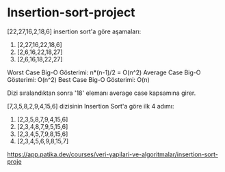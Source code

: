 # Insertion-sort-project
[22,27,16,2,18,6] insertion sort'a göre aşamaları:
1) [2,27,16,22,18,6]
2) [2,6,16,22,18,27]
3) [2,6,16,18,22,27]

Worst Case Big-O Gösterimi: n*(n-1)/2  =  O(n^2)
 Average Case Big-O Gösterimi: O(n^2)
 Best Case Big-O Gösterimi: O(n)
 
 Dizi sıralandıktan sonra '18' elemanı average case kapsamına girer.

[7,3,5,8,2,9,4,15,6] dizisinin Insertion Sort'a göre ilk 4 adımı:

1) [2,3,5,8,7,9,4,15,6]
2) [2,3,4,8,7,9,5,15,6]
3) [2,3,4,5,7,9,8,15,6]
4) [2,3,4,5,6,9,8,15,7]



https://app.patika.dev/courses/veri-yapilari-ve-algoritmalar/insertion-sort-proje
